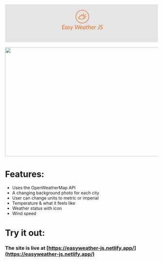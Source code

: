 <p align="center">
<img src="banner.png">
</p>

<p align="center">
<img src="tokyoweather.png" width="640" height="360">
</p>

# Features:
* Uses the OpenWeatherMap API
* A changing background photo for each city
* User can change units to metric or imperial
* Temperature & what it feels like
* Weather status with icon
* Wind speed

# Try it out:
### The site is live at [https://easyweather-js.netlify.app/](https://easyweather-js.netlify.app/)
